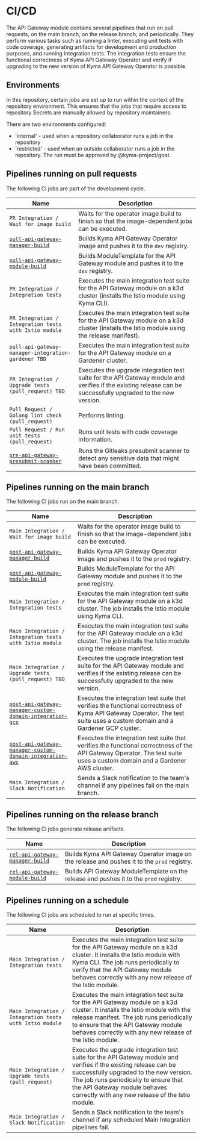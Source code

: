 # CI/CD
The API Gateway module contains several pipelines that run on pull requests, on the main branch, on the release branch, and periodically. They perform various tasks such as running a linter, executing unit tests with code coverage, generating artifacts for development and production purposes, and running integration tests. The integration tests ensure the functional correctness of Kyma API Gateway Operator and verify if upgrading to the new version of Kyma API Gateway Operator is possible.

## Environments

In this repository, certain jobs are set up to run within the context of the repository environment. This ensures that the jobs that require access to repository Secrets are manually allowed by repository maintainers.

There are two environments configured:
- 'internal' - used when a repository collaborator runs a job in the repository
- 'restricted' - used when an outside collaborator runs a job in the repository. The run must be approved by @kyma-project/goat.

## Pipelines running on pull requests

The following CI jobs are part of the development cycle.

| Name                                                                                                                                             | Description                                                                                                                                                  |
|--------------------------------------------------------------------------------------------------------------------------------------------------|--------------------------------------------------------------------------------------------------------------------------------------------------------------|
| `PR Integration / Wait for image build`                                                                                                          | Waits for the operator image build to finish so that the image-dependent jobs can be executed.                                                               |
| [`pull-api-gateway-manager-build`](https://github.com/kyma-project/test-infra/blob/main/prow/jobs/api-gateway/api-gateway-manager-build.yaml#L6) | Builds Kyma API Gateway Operator image and pushes it to the `dev` registry.                                                                                  |
| [`pull-api-gateway-module-build`](https://github.com/kyma-project/test-infra/blob/main/prow/jobs/api-gateway/api-gateway-manager-build.yaml#L55) | Builds ModuleTemplate for the API Gateway module and pushes it to the `dev` registry.                                                                        |
| `PR Integration / Integration tests`                                                                                                             | Executes the main integration test suite for the API Gateway module on a k3d cluster (installs the Istio module using Kyma CLI).                             |
| `PR Integration / Integration tests with Istio module`                                                                                           | Executes the main integration test suite for the API Gateway module on a k3d cluster (installs the Istio module using the release manifest).                 |
| `pull-api-gateway-manager-integration-gardener TBD`                                                                                              | Executes the main integration test suite for the API Gateway module on a Gardener cluster.                                                                    |
| `PR Integration / Upgrade tests (pull_request) TBD`                                                                                              | Executes the upgrade integration test suite for the API Gateway module and verifies if the existing release can be successfully upgraded to the new version. |
| `Pull Request / Golang lint check (pull_request)`                                                                                                | Performs linting.                                                                                                                                            |
| `Pull Request / Run unit tests (pull_request)`                                                                                                   | Runs unit tests with code coverage information.                                                                                                              |
| [`pre-api-gateway-presubmit-scanner`](https://github.com/kyma-project/test-infra/blob/main/prow/jobs/test-infra/presubmit-scanner.yaml#L412)     | Runs the Gitleaks presubmit scanner to detect any sensitive data that might have been committed.                                                             |

## Pipelines running on the main branch

The following CI jobs run on the main branch.

| Name                                                                                                                                                                                  | Description                                                                                                                                                    |
|---------------------------------------------------------------------------------------------------------------------------------------------------------------------------------------|----------------------------------------------------------------------------------------------------------------------------------------------------------------|
|  `Main Integration / Wait for image build`                                                                                                                                            | Waits for the operator image build to finish so that the image-dependent jobs can be executed.                                                                 |
| [`post-api-gateway-manager-build`](https://github.com/kyma-project/test-infra/blob/main/prow/jobs/api-gateway/api-gateway-manager-build.yaml#L194)                                    | Builds Kyma API Gateway Operator image and pushes it to the `prod` registry.                                                                                   |
| [`post-api-gateway-module-build`](https://github.com/kyma-project/test-infra/blob/main/prow/jobs/api-gateway/api-gateway-manager-build.yaml#L102)                                     | Builds ModuleTemplate for the API Gateway module and pushes it to the `prod` registry.                                                                         |
|  `Main Integration / Integration tests`                                                                                                                                               | Executes the main integration test suite for the API Gateway module on a k3d cluster. The job installs the Istio module using Kyma CLI.                                    |
|  `Main Integration / Integration tests with Istio module`                                                                                                                             | Executes the main integration test suite for the API Gateway module on a k3d cluster. The job installs the Istio module using the release manifest.                        |
|  `Main Integration / Upgrade tests (pull_request) TBD`                                                                                                                                | Executes the upgrade integration test suite for the API Gateway module and verifies if the existing release can be successfully upgraded to the new version.   |
| [`post-api-gateway-manager-custom-domain-integration-gcp`](https://github.com/kyma-project/test-infra/blob/main/prow/jobs/api-gateway/api-gateway-manager-integration-tests.yaml#L6)  | Executes the integration test suite that verifies the functional correctness of Kyma API Gateway Operator. The test suite uses a custom domain and a Gardener GCP cluster. |
| [`post-api-gateway-manager-custom-domain-integration-aws`](https://github.com/kyma-project/test-infra/blob/main/prow/jobs/api-gateway/api-gateway-manager-integration-tests.yaml#L58) | Executes the integration test suite that verifies the functional correctness of the API Gateway Operator. The test suite uses a custom domain and a Gardener AWS cluster. |
|  `Main Integration / Slack Notification`                                                                                                                                              | Sends a Slack notification to the team's channel if any pipelines fail on the main branch.                                                                     |

## Pipelines running on the release branch

The following CI jobs generate release artifacts.

| Name                                                                                                                                              | Description                                                                                 |
|---------------------------------------------------------------------------------------------------------------------------------------------------|---------------------------------------------------------------------------------------------|
| [`rel-api-gateway-manager-build`](https://github.com/kyma-project/test-infra/blob/main/prow/jobs/api-gateway/api-gateway-manager-build.yaml#L247) | Builds Kyma API Gateway Operator image on the release and pushes it to the `prod` registry. |
| [`rel-api-gateway-module-build`](https://github.com/kyma-project/test-infra/blob/main/prow/jobs/api-gateway/api-gateway-manager-build.yaml#L147)  | Builds API Gateway ModuleTemplate on the release and pushes it to the `prod` registry.      |

## Pipelines running on a schedule

The following CI jobs are scheduled to run at specific times.

| Name                                                         | Description                                                                                                                                                                                                                                         |
|--------------------------------------------------------------|-----------------------------------------------------------------------------------------------------------------------------------------------------------------------------------------------------------------------------------------------------|
|  `Main Integration / Integration tests`                      | Executes the main integration test suite for the API Gateway module on a k3d cluster. It installs the Istio module with Kyma CLI. The job runs periodically to verify that the API Gateway module behaves correctly with any new release of the Istio module.                                  |
|  `Main Integration / Integration tests with Istio module`    | Executes the main integration test suite for the API Gateway module on a k3d cluster. It installs the Istio module with the release manifest. The job runs periodically to ensure that the API Gateway module behaves correctly with any new release of the Istio module.                      |
|  `Main Integration / Upgrade tests (pull_request)`           | Executes the upgrade integration test suite for the API Gateway module and verifies if the existing release can be successfully upgraded to the new version. The job runs periodically to ensure that the API Gateway module behaves correctly with any new release of the Istio module. |
|  `Main Integration / Slack Notification`                     | Sends a Slack notification to the team's channel if any scheduled Main Integration pipelines fail.                                                                                                                                                  |
